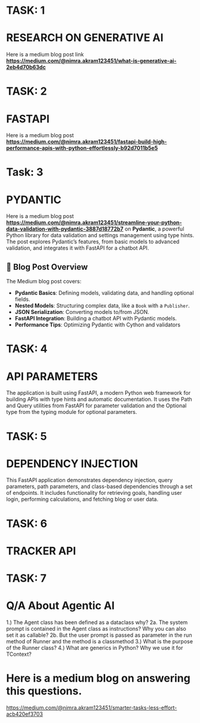 # TASK: 1
# RESEARCH ON GENERATIVE AI 

Here is a medium blog post link **https://medium.com/@nimra.akram123451/what-is-generative-ai-2eb4d70b63dc**


# TASK: 2
# FASTAPI
Here is a medium blog post **https://medium.com/@nimra.akram123451/fastapi-build-high-performance-apis-with-python-effortlessly-b92d7011b5e5**



# Task: 3
# PYDANTIC

Here is a medium blog post **https://medium.com/@nimra.akram123451/streamline-your-python-data-validation-with-pydantic-3887d18772b7** on **Pydantic**, a powerful Python library for data validation and settings management using type hints. The post explores Pydantic’s features, from basic models to advanced validation, and integrates it with FastAPI for a chatbot API.

## 📝 Blog Post Overview

The Medium blog post covers:
- **Pydantic Basics**: Defining models, validating data, and handling optional fields.
- **Nested Models**: Structuring complex data, like a `Book` with a `Publisher`.
- **JSON Serialization**: Converting models to/from JSON.
- **FastAPI Integration**: Building a chatbot API with Pydantic models.
- **Performance Tips**: Optimizing Pydantic with Cython and validators

 # TASK: 4
 # API PARAMETERS
  
The application is built using FastAPI, a modern Python web framework for building APIs with type hints and automatic documentation. It uses the Path and Query utilities from FastAPI for parameter validation and the Optional type from the typing module for optional parameters.

# TASK: 5
# DEPENDENCY INJECTION

This FastAPI application demonstrates dependency injection, query parameters, path parameters, and class-based dependencies through a set of endpoints. It includes functionality for retrieving goals, handling user login, performing calculations, and fetching blog or user data.

# TASK: 6 
# TRACKER API

# TASK: 7 
# Q/A About Agentic AI
1.) The Agent class has been defined as a dataclass why?
2a. The system prompt is contained in the Agent class as instructions? Why you can also set it as callable?
2b. But the user prompt is passed as parameter in the run method of Runner and the method is a classmethod
3.) What is the purpose of the Runner class?
4.) What are generics in Python? Why we use it for TContext?
# Here is a medium blog on answering this questions.
https://medium.com/@nimra.akram123451/smarter-tasks-less-effort-acb420ef3703
